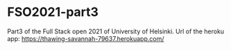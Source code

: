 # FSO2021-part3
Part3 of the Full Stack open 2021 of University of Helsinki.
Url of the heroku app:
https://thawing-savannah-79637.herokuapp.com/